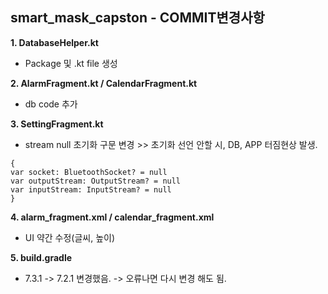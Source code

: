 ## smart_mask_capston - COMMIT변경사항

**1. DatabaseHelper.kt**
-  Package 및 .kt file 생성

**2. AlarmFragment.kt / CalendarFragment.kt**
- db code 추가

**3. SettingFragment.kt**
- stream null 초기화 구문 변경 >> 초기화 선언 안할 시, DB, APP 터짐현상 발생.
```
{
var socket: BluetoothSocket? = null
var outputStream: OutputStream? = null
var inputStream: InputStream? = null
}
```

**4. alarm_fragment.xml / calendar_fragment.xml**
- UI 약간 수정(글씨, 높이)

**5. build.gradle**
- 7.3.1 -> 7.2.1 변경했음. -> 오류나면 다시 변경 해도 됨.
